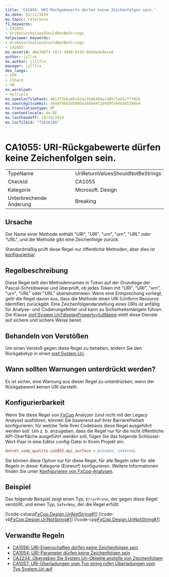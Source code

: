 ```yaml
---
title: 'CA1055: URI-Rückgabewerte dürfen keine Zeichenfolgen sein.'
ms.date: 03/11/2019
ms.topic: reference
f1_keywords:
- CA1055
- UriReturnValuesShouldNotBeStrings
helpviewer_keywords:
- UriReturnValuesShouldNotBeStrings
- CA1055
ms.assetid: 40e39873-7872-4988-8195-9eb0ade9ece0
author: jillre
ms.author: jillfra
manager: jillfra
dev_langs:
- CPP
- CSharp
- VB
ms.workload:
- multiple
ms.openlocfilehash: 4813f2b6a05c62ac95d6484ac485c5ab5cfff026
ms.sourcegitcommit: a8e8f4bd5d508da34bbe9f2d4d9fa94da0539de0
ms.translationtype: MT
ms.contentlocale: de-DE
ms.lasthandoff: 10/19/2019
ms.locfileid: "72616188"
---
```

# <a name="ca1055-uri-return-values-should-not-be-strings"></a>CA1055: URI-Rückgabewerte dürfen keine Zeichenfolgen sein.

|||
|-|-|
|TypeName|UriReturnValuesShouldNotBeStrings|
|CheckId|CA1055|
|Kategorie|Microsoft. Design|
|Unterbrechende Änderung|Breaking|

## <a name="cause"></a>Ursache

Der Name einer Methode enthält "URI", "URI", "urn", "urn", "URL" oder "URL", und die Methode gibt eine Zeichenfolge zurück.

Standardmäßig prüft diese Regel nur öffentliche Methoden, aber dies ist [konfigurierbar](#configurability).

## <a name="rule-description"></a>Regelbeschreibung

Diese Regel teilt den Methodennamen in Token auf der Grundlage der Pascal-Schreibweise und überprüft, ob jedes Token mit "URI", "URI", "urn", "urn", "URL" oder "URL" übereinstimmen. Wenn eine Entsprechung vorliegt, geht die Regel davon aus, dass die Methode einen URI (Uniform Resource Identifier) zurückgibt. Eine Zeichenfolgendarstellung eines URIs ist anfällig für Analyse- und Codierungsfehler und kann zu Sicherheitsmängeln führen. Die Klasse <xref:System.Uri?displayProperty=fullName> stellt diese Dienste auf sichere und sichere Weise bereit.

## <a name="how-to-fix-violations"></a>Behandeln von Verstößen

Um einen Verstoß gegen diese Regel zu beheben, ändern Sie den Rückgabetyp in einen <xref:System.Uri>.

## <a name="when-to-suppress-warnings"></a>Wann sollten Warnungen unterdrückt werden?

Es ist sicher, eine Warnung aus dieser Regel zu unterdrücken, wenn der Rückgabewert keinen URI darstellt.

## <a name="configurability"></a>Konfigurierbarkeit

Wenn Sie diese Regel von [FxCop](install-fxcop-analyzers.md) Analyzer (und nicht mit der Legacy Analyse) ausführen, können Sie basierend auf ihrer Barrierefreiheit konfigurieren, für welche Teile Ihrer Codebasis diese Regel ausgeführt werden soll. Um z. b. anzugeben, dass die Regel nur für die nicht öffentliche API-Oberfläche ausgeführt werden soll, fügen Sie das folgende Schlüssel-Wert-Paar in eine Editor config-Datei in Ihrem Projekt ein:

```ini
dotnet_code_quality.ca1055.api_surface = private, internal
```

Sie können diese Option nur für diese Regel, für alle Regeln oder für alle Regeln in dieser Kategorie (Entwurf) konfigurieren. Weitere Informationen finden Sie unter [Konfigurieren von FxCop-Analysen](configure-fxcop-analyzers.md).

## <a name="example"></a>Beispiel

Das folgende Beispiel zeigt einen Typ, `ErrorProne`, der gegen diese Regel verstößt, und einen Typ, `SaferWay`, der die Regel erfüllt.

[!code-csharp[FxCop.Design.UriNotString#1](../code-quality/codesnippet/CSharp/ca1055-uri-return-values-should-not-be-strings_1.cs)]
[!code-vb[FxCop.Design.UriNotString#1](../code-quality/codesnippet/VisualBasic/ca1055-uri-return-values-should-not-be-strings_1.vb)]
[!code-cpp[FxCop.Design.UriNotString#1](../code-quality/codesnippet/CPP/ca1055-uri-return-values-should-not-be-strings_1.cpp)]

## <a name="related-rules"></a>Verwandte Regeln

- [CA1056: URI-Eigenschaften dürfen keine Zeichenfolgen sein](../code-quality/ca1056.md)
- [CA1054: URI-Parameter dürfen keine Zeichenfolgen sein](../code-quality/ca1054.md)
- [CA2234: Übergeben Sie System.Uri-Objekte anstelle von Zeichenfolgen](../code-quality/ca2234.md)
- [CA1057: URI-Überladungen vom Typ string rufen Überladungen vom Typ System.Uri auf](../code-quality/ca1057.md)
